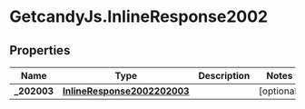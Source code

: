 # GetcandyJs.InlineResponse2002

## Properties

Name | Type | Description | Notes
------------ | ------------- | ------------- | -------------
**_202003** | [**InlineResponse2002202003**](InlineResponse2002202003.md) |  | [optional] 


